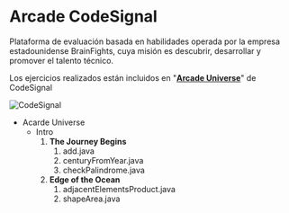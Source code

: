 # Arcade CodeSignal

Plataforma de evaluación basada en habilidades operada por la empresa estadounidense BrainFights, cuya misión es descubrir, desarrollar y promover el talento técnico.

Los ejercicios realizados están incluidos en "[**Arcade Universe**](https://app.codesignal.com/arcade)" de CodeSignal

![CodeSignal](https://ibb.co/yd6JRkm)

- Acarde Universe
  - Intro
    1. **The Journey Begins**
       1. add.java
       2. centuryFromYear.java
       3. checkPalindrome.java
    2. **Edge of the Ocean**
       1. adjacentElementsProduct.java
       2. shapeArea.java
